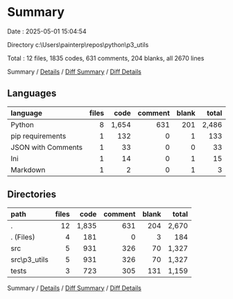 # Summary

Date : 2025-05-01 15:04:54

Directory c:\\Users\\painterp\\repos\\python\\p3_utils

Total : 12 files,  1835 codes, 631 comments, 204 blanks, all 2670 lines

Summary / [Details](details.md) / [Diff Summary](diff.md) / [Diff Details](diff-details.md)

## Languages
| language | files | code | comment | blank | total |
| :--- | ---: | ---: | ---: | ---: | ---: |
| Python | 8 | 1,654 | 631 | 201 | 2,486 |
| pip requirements | 1 | 132 | 0 | 1 | 133 |
| JSON with Comments | 1 | 33 | 0 | 0 | 33 |
| Ini | 1 | 14 | 0 | 1 | 15 |
| Markdown | 1 | 2 | 0 | 1 | 3 |

## Directories
| path | files | code | comment | blank | total |
| :--- | ---: | ---: | ---: | ---: | ---: |
| . | 12 | 1,835 | 631 | 204 | 2,670 |
| . (Files) | 4 | 181 | 0 | 3 | 184 |
| src | 5 | 931 | 326 | 70 | 1,327 |
| src\\p3_utils | 5 | 931 | 326 | 70 | 1,327 |
| tests | 3 | 723 | 305 | 131 | 1,159 |

Summary / [Details](details.md) / [Diff Summary](diff.md) / [Diff Details](diff-details.md)